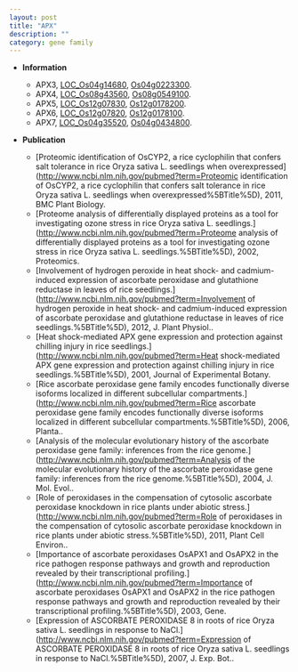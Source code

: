 ```yaml
---
layout: post
title: "APX"
description: ""
category: gene family
---
```


* **Information**  
    + APX3, [LOC_Os04g14680](http://rice.plantbiology.msu.edu/cgi-bin/ORF_infopage.cgi?orf=LOC_Os04g14680), [Os04g0223300](http://rapdb.dna.affrc.go.jp/viewer/gbrowse_details/irgsp1?name=Os04g0223300).
    + APX4, [LOC_Os08g43560](http://rice.plantbiology.msu.edu/cgi-bin/ORF_infopage.cgi?orf=LOC_Os08g43560), [Os08g0549100](http://rapdb.dna.affrc.go.jp/viewer/gbrowse_details/irgsp1?name=Os08g0549100).
    + APX5, [LOC_Os12g07830](http://rice.plantbiology.msu.edu/cgi-bin/ORF_infopage.cgi?orf=LOC_Os12g07830), [Os12g0178200](http://rapdb.dna.affrc.go.jp/viewer/gbrowse_details/irgsp1?name=Os12g0178200).
    + APX6, [LOC_Os12g07820](http://rice.plantbiology.msu.edu/cgi-bin/ORF_infopage.cgi?orf=LOC_Os12g07820), [Os12g0178100](http://rapdb.dna.affrc.go.jp/viewer/gbrowse_details/irgsp1?name=Os12g0178100).
    + APX7, [LOC_Os04g35520](http://rice.plantbiology.msu.edu/cgi-bin/ORF_infopage.cgi?orf=LOC_Os04g35520), [Os04g0434800](http://rapdb.dna.affrc.go.jp/viewer/gbrowse_details/irgsp1?name=Os04g0434800).

* **Publication**  
    + [Proteomic identification of OsCYP2, a rice cyclophilin that confers salt tolerance in rice Oryza sativa L. seedlings when overexpressed](http://www.ncbi.nlm.nih.gov/pubmed?term=Proteomic identification of OsCYP2, a rice cyclophilin that confers salt tolerance in rice Oryza sativa L. seedlings when overexpressed%5BTitle%5D), 2011, BMC Plant Biology.
    + [Proteome analysis of differentially displayed proteins as a tool for investigating ozone stress in rice Oryza sativa L. seedlings.](http://www.ncbi.nlm.nih.gov/pubmed?term=Proteome analysis of differentially displayed proteins as a tool for investigating ozone stress in rice Oryza sativa L. seedlings.%5BTitle%5D), 2002, Proteomics.
    + [Involvement of hydrogen peroxide in heat shock- and cadmium-induced expression of ascorbate peroxidase and glutathione reductase in leaves of rice seedlings.](http://www.ncbi.nlm.nih.gov/pubmed?term=Involvement of hydrogen peroxide in heat shock- and cadmium-induced expression of ascorbate peroxidase and glutathione reductase in leaves of rice seedlings.%5BTitle%5D), 2012, J. Plant Physiol..
    + [Heat shock-mediated APX gene expression and protection against chilling injury in rice seedlings.](http://www.ncbi.nlm.nih.gov/pubmed?term=Heat shock-mediated APX gene expression and protection against chilling injury in rice seedlings.%5BTitle%5D), 2001, Journal of Experimental Botany.
    + [Rice ascorbate peroxidase gene family encodes functionally diverse isoforms localized in different subcellular compartments.](http://www.ncbi.nlm.nih.gov/pubmed?term=Rice ascorbate peroxidase gene family encodes functionally diverse isoforms localized in different subcellular compartments.%5BTitle%5D), 2006, Planta..
    + [Analysis of the molecular evolutionary history of the ascorbate peroxidase gene family: inferences from the rice genome.](http://www.ncbi.nlm.nih.gov/pubmed?term=Analysis of the molecular evolutionary history of the ascorbate peroxidase gene family: inferences from the rice genome.%5BTitle%5D), 2004, J. Mol. Evol..
    + [Role of peroxidases in the compensation of cytosolic ascorbate peroxidase knockdown in rice plants under abiotic stress.](http://www.ncbi.nlm.nih.gov/pubmed?term=Role of peroxidases in the compensation of cytosolic ascorbate peroxidase knockdown in rice plants under abiotic stress.%5BTitle%5D), 2011, Plant Cell Environ..
    + [Importance of ascorbate peroxidases OsAPX1 and OsAPX2 in the rice pathogen response pathways and growth and reproduction revealed by their transcriptional profiling.](http://www.ncbi.nlm.nih.gov/pubmed?term=Importance of ascorbate peroxidases OsAPX1 and OsAPX2 in the rice pathogen response pathways and growth and reproduction revealed by their transcriptional profiling.%5BTitle%5D), 2003, Gene.
    + [Expression of ASCORBATE PEROXIDASE 8 in roots of rice Oryza sativa L. seedlings in response to NaCl.](http://www.ncbi.nlm.nih.gov/pubmed?term=Expression of ASCORBATE PEROXIDASE 8 in roots of rice Oryza sativa L. seedlings in response to NaCl.%5BTitle%5D), 2007, J. Exp. Bot..



